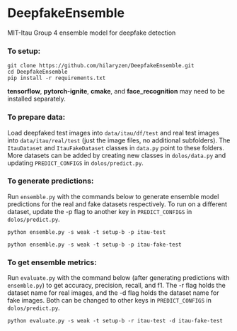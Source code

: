 # DeepfakeEnsemble
MIT-Itau Group 4 ensemble model for deepfake detection

### To setup:

```
git clone https://github.com/hilaryzen/DeepfakeEnsemble.git
cd DeepfakeEnsemble
pip install -r requirements.txt
```

**tensorflow**, **pytorch-ignite**, **cmake**, and **face_recognition** may need to be installed separately.

### To prepare data:

Load deepfaked test images into `data/itau/df/test` and real test images into `data/itau/real/test` (just the image files, no additional subfolders). The `ItauDataset` and `ItauFakeDataset` classes in `data.py` point to these folders. More datasets can be added by creating new classes in `dolos/data.py` and updating `PREDICT_CONFIGS` in `dolos/predict.py`.

### To generate predictions:

Run `ensemble.py` with the commands below to generate ensemble model predictions for the real and fake datasets respectively. To run on a different dataset, update the -p flag to another key in `PREDICT_CONFIGS` in `dolos/predict.py`.

```
python ensemble.py -s weak -t setup-b -p itau-test
```
```
python ensemble.py -s weak -t setup-b -p itau-fake-test
```

### To get ensemble metrics:

Run `evaluate.py` with the command below (after generating predictions with `ensemble.py`) to get accuracy, precision, recall, and f1. The -r flag holds the dataset name for real images, and the -d flag holds the dataset name for fake images. Both can be changed to other keys in `PREDICT_CONFIGS` in `dolos/predict.py`.

```
python evaluate.py -s weak -t setup-b -r itau-test -d itau-fake-test
```
